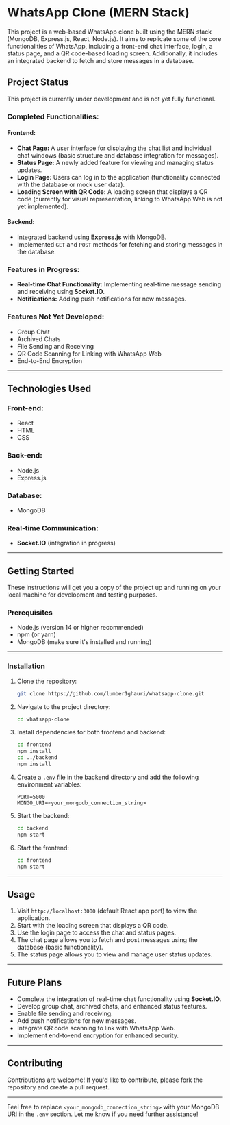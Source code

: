 # WhatsApp Clone (MERN Stack)

This project is a web-based WhatsApp clone built using the MERN stack (MongoDB, Express.js, React, Node.js). It aims to replicate some of the core functionalities of WhatsApp, including a front-end chat interface, login, a status page, and a QR code-based loading screen. Additionally, it includes an integrated backend to fetch and store messages in a database.

## Project Status
This project is currently under development and is not yet fully functional.

### Completed Functionalities:

#### Frontend:
- **Chat Page:** A user interface for displaying the chat list and individual chat windows (basic structure and database integration for messages).
- **Status Page:** A newly added feature for viewing and managing status updates.
- **Login Page:** Users can log in to the application (functionality connected with the database or mock user data).
- **Loading Screen with QR Code:** A loading screen that displays a QR code (currently for visual representation, linking to WhatsApp Web is not yet implemented).

#### Backend:
- Integrated backend using **Express.js** with MongoDB.
- Implemented `GET` and `POST` methods for fetching and storing messages in the database.

### Features in Progress:
- **Real-time Chat Functionality:** Implementing real-time message sending and receiving using **Socket.IO**.
- **Notifications:** Adding push notifications for new messages.

### Features Not Yet Developed:
- Group Chat
- Archived Chats
- File Sending and Receiving
- QR Code Scanning for Linking with WhatsApp Web
- End-to-End Encryption

---

## Technologies Used

### Front-end:
- React
- HTML
- CSS

### Back-end:
- Node.js
- Express.js

### Database:
- MongoDB

### Real-time Communication:
- **Socket.IO** (integration in progress)

---

## Getting Started

These instructions will get you a copy of the project up and running on your local machine for development and testing purposes.

### Prerequisites
- Node.js (version 14 or higher recommended)
- npm (or yarn)
- MongoDB (make sure it's installed and running)

---

### Installation

1. Clone the repository:
   ```bash
   git clone https://github.com/lumber1ghauri/whatsapp-clone.git
   ```

2. Navigate to the project directory:
   ```bash
   cd whatsapp-clone
   ```

3. Install dependencies for both frontend and backend:
   ```bash
   cd frontend
   npm install
   cd ../backend
   npm install
   ```

4. Create a `.env` file in the backend directory and add the following environment variables:
   ```
   PORT=5000
   MONGO_URI=<your_mongodb_connection_string>
   ```

5. Start the backend:
   ```bash
   cd backend
   npm start
   ```

6. Start the frontend:
   ```bash
   cd frontend
   npm start
   ```

---

## Usage
1. Visit `http://localhost:3000` (default React app port) to view the application.
2. Start with the loading screen that displays a QR code.
3. Use the login page to access the chat and status pages.
4. The chat page allows you to fetch and post messages using the database (basic functionality).
5. The status page allows you to view and manage user status updates.

---

## Future Plans
- Complete the integration of real-time chat functionality using **Socket.IO**.
- Develop group chat, archived chats, and enhanced status features.
- Enable file sending and receiving.
- Add push notifications for new messages.
- Integrate QR code scanning to link with WhatsApp Web.
- Implement end-to-end encryption for enhanced security.

---

## Contributing
Contributions are welcome! If you'd like to contribute, please fork the repository and create a pull request.

---

Feel free to replace `<your_mongodb_connection_string>` with your MongoDB URI in the `.env` section. Let me know if you need further assistance!
